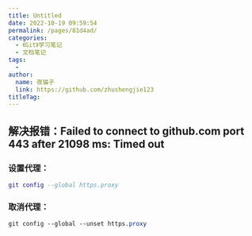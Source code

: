 ```yaml
---
title: Untitled
date: 2022-10-19 09:59:54
permalink: /pages/81d4ad/
categories:
  - 《Git》学习笔记
  - 文档笔记
tags:
  - 
author: 
  name: 夜猫子
  link: https://github.com/zhushengjie123
titleTag: 
---
```


## 解决报错：Failed to connect to github.com port 443 after 21098 ms: Timed out

### 设置代理：

```lua
git config --global https.proxy
```

### 取消代理：

```scss
git config --global --unset https.proxy
```

<!-- more -->